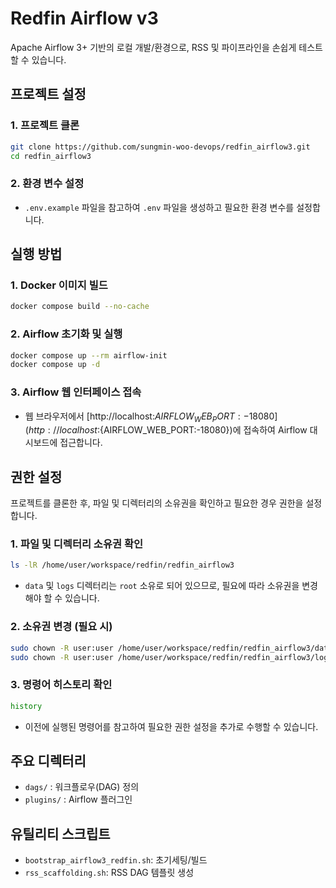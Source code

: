 # Redfin Airflow v3
Apache Airflow 3+ 기반의 로컬 개발/환경으로, RSS 및 파이프라인을 손쉽게 테스트할 수 있습니다.


## 프로젝트 설정

### 1. 프로젝트 클론
   ```bash
   git clone https://github.com/sungmin-woo-devops/redfin_airflow3.git
   cd redfin_airflow3
   ```

### 2. 환경 변수 설정
   - `.env.example` 파일을 참고하여 `.env` 파일을 생성하고 필요한 환경 변수를 설정합니다.


## 실행 방법

### 1. Docker 이미지 빌드
   ```bash
   docker compose build --no-cache
   ```

### 2. Airflow 초기화 및 실행
   ```bash
   docker compose up --rm airflow-init
   docker compose up -d
   ```

### 3. Airflow 웹 인터페이스 접속
   - 웹 브라우저에서 [http://localhost:${AIRFLOW_WEB_PORT:-18080}](http://localhost:${AIRFLOW_WEB_PORT:-18080})에 접속하여 Airflow 대시보드에 접근합니다.


## 권한 설정
프로젝트를 클론한 후, 파일 및 디렉터리의 소유권을 확인하고 필요한 경우 권한을 설정합니다.

### 1. 파일 및 디렉터리 소유권 확인
   ```bash
   ls -lR /home/user/workspace/redfin/redfin_airflow3
   ```

   - `data` 및 `logs` 디렉터리는 `root` 소유로 되어 있으므로, 필요에 따라 소유권을 변경해야 할 수 있습니다.

### 2. 소유권 변경 (필요 시)
   ```bash
   sudo chown -R user:user /home/user/workspace/redfin/redfin_airflow3/data
   sudo chown -R user:user /home/user/workspace/redfin/redfin_airflow3/logs
   ```

### 3. 명령어 히스토리 확인
   ```bash
   history
   ```
   - 이전에 실행된 명령어를 참고하여 필요한 권한 설정을 추가로 수행할 수 있습니다.


## 주요 디렉터리
- `dags/`    : 워크플로우(DAG) 정의 
- `plugins/` : Airflow 플러그인


## 유틸리티 스크립트
- `bootstrap_airflow3_redfin.sh`: 초기세팅/빌드
- `rss_scaffolding.sh`: RSS DAG 템플릿 생성

